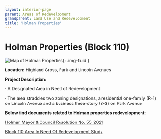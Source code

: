 ```yaml
---
layout: interior-page
parent: Areas of Redevelopment
grandparent: Land Use and Redevelopment
title: 'Holman Properties'
---
```


# Holman Properties (Block 110)

![Map of Holman Properties](holmanmap.jpg){: .img-fluid }

**Location:** Highland Cross, Park and Lincoln Avenues

**Project Description:** 

· A Designated Area in Need of Redevelopment

· The area straddles two zoning designations, a residential one-family (R-1) on Lincoln Avenue and a business three-story (B-3) on Park Avenue

**Below find documents related to Holman properties redevelopment:**

[Holman Mayor & Council Resolution No. 55-2021](https://storage.googleapis.com/static.rutherford-nj.com/community-development/holman/Holman%20M%26C%20RES%2055000.pdf)

[Block 110 Area In Need Of Redevelopment Study](https://storage.googleapis.com/static.rutherford-nj.com/community-development/holman/HOLMAN%20PROPERTY%20AREA%20IN%20NEED%20STUDY%20FINAL%20(00224202xD43F8).PDF)
